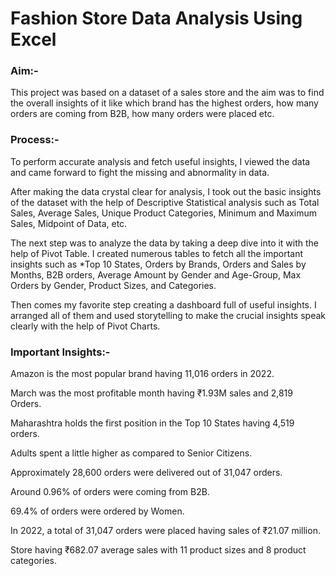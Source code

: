 # Fashion Store Data Analysis Using Excel
### Aim:-

This project was based on a dataset of a sales store and the aim was to find the overall insights of it like which brand has the highest orders, how many orders are coming from B2B, how many orders were placed etc.

### Process:-

To perform accurate analysis and fetch useful insights, I viewed the data and came forward to fight the missing and abnormality in data.

After making the data crystal clear for analysis, I took out the basic insights of the dataset with the help of Descriptive Statistical analysis such as Total Sales, Average Sales, Unique Product Categories, Minimum and Maximum Sales, Midpoint of Data, etc.

The next step was to analyze the data by taking a deep dive into it with the help of Pivot Table. I created numerous tables to fetch all the important insights such as *Top 10 States, Orders by Brands, Orders and Sales by Months, B2B orders, Average Amount by Gender and Age-Group, Max Orders by Gender, Product Sizes, and Categories.

Then comes my favorite step creating a dashboard full of useful insights. I arranged all of them and used storytelling to make the crucial insights speak clearly with the help of Pivot Charts.

### Important Insights:-

Amazon is the most popular brand having 11,016 orders in 2022.

March was the most profitable month having ₹1.93M sales and 2,819 Orders.

Maharashtra holds the first position in the Top 10 States having 4,519 orders.

Adults spent a little higher as compared to Senior Citizens.

Approximately 28,600 orders were delivered out of 31,047 orders.

Around 0.96% of orders were coming from B2B.

69.4% of orders were ordered by Women.

In 2022, a total of 31,047 orders were placed having sales of ₹21.07 million.

Store having ₹682.07 average sales with 11 product sizes and 8 product categories.


